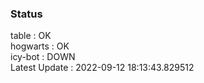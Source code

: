 ### Status


table : OK  
hogwarts : OK  
icy-bot : DOWN  
Latest Update : 2022-09-12 18:13:43.829512
